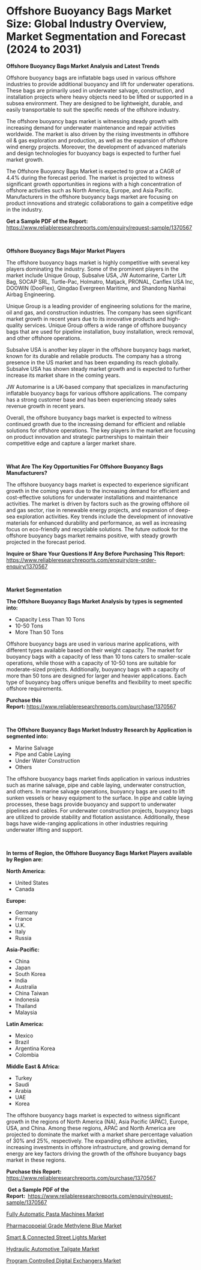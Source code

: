 <p><h1>Offshore Buoyancy Bags Market Size: Global Industry Overview, Market Segmentation and Forecast (2024 to 2031)</h1></p><p><strong>Offshore Buoyancy Bags Market Analysis and Latest Trends</strong></p>
<p><p>Offshore buoyancy bags are inflatable bags used in various offshore industries to provide additional buoyancy and lift for underwater operations. These bags are primarily used in underwater salvage, construction, and installation projects where heavy objects need to be lifted or supported in a subsea environment. They are designed to be lightweight, durable, and easily transportable to suit the specific needs of the offshore industry.</p><p>The offshore buoyancy bags market is witnessing steady growth with increasing demand for underwater maintenance and repair activities worldwide. The market is also driven by the rising investments in offshore oil & gas exploration and production, as well as the expansion of offshore wind energy projects. Moreover, the development of advanced materials and design technologies for buoyancy bags is expected to further fuel market growth.</p><p>The Offshore Buoyancy Bags Market is expected to grow at a CAGR of 4.4% during the forecast period. The market is projected to witness significant growth opportunities in regions with a high concentration of offshore activities such as North America, Europe, and Asia Pacific. Manufacturers in the offshore buoyancy bags market are focusing on product innovations and strategic collaborations to gain a competitive edge in the industry.</p></p>
<p><strong>Get a Sample PDF of the Report:&nbsp;</strong> <a href="https://www.reliableresearchreports.com/enquiry/request-sample/1370567">https://www.reliableresearchreports.com/enquiry/request-sample/1370567</a></p>
<p>&nbsp;</p>
<p><strong>Offshore Buoyancy Bags Major Market Players</strong></p>
<p><p>The offshore buoyancy bags market is highly competitive with several key players dominating the industry. Some of the prominent players in the market include Unique Group, Subsalve USA, JW Automarine, Carter Lift Bag, SOCAP SRL, Turtle-Pac, Holmatro, Matjack, PRONAL, Canflex USA Inc, DOOWIN (DooFlex), Qingdao Evergreen Maritime, and Shandong Nanhai Airbag Engineering.</p><p>Unique Group is a leading provider of engineering solutions for the marine, oil and gas, and construction industries. The company has seen significant market growth in recent years due to its innovative products and high-quality services. Unique Group offers a wide range of offshore buoyancy bags that are used for pipeline installation, buoy installation, wreck removal, and other offshore operations.</p><p>Subsalve USA is another key player in the offshore buoyancy bags market, known for its durable and reliable products. The company has a strong presence in the US market and has been expanding its reach globally. Subsalve USA has shown steady market growth and is expected to further increase its market share in the coming years.</p><p>JW Automarine is a UK-based company that specializes in manufacturing inflatable buoyancy bags for various offshore applications. The company has a strong customer base and has been experiencing steady sales revenue growth in recent years.</p><p>Overall, the offshore buoyancy bags market is expected to witness continued growth due to the increasing demand for efficient and reliable solutions for offshore operations. The key players in the market are focusing on product innovation and strategic partnerships to maintain their competitive edge and capture a larger market share.</p></p>
<p>&nbsp;</p>
<p><strong>What Are The Key Opportunities For Offshore Buoyancy Bags Manufacturers?</strong></p>
<p><p>The offshore buoyancy bags market is expected to experience significant growth in the coming years due to the increasing demand for efficient and cost-effective solutions for underwater installations and maintenance activities. The market is driven by factors such as the growing offshore oil and gas sector, rise in renewable energy projects, and expansion of deep-sea exploration activities. Key trends include the development of innovative materials for enhanced durability and performance, as well as increasing focus on eco-friendly and recyclable solutions. The future outlook for the offshore buoyancy bags market remains positive, with steady growth projected in the forecast period.</p></p>
<p><strong>Inquire or Share Your Questions If Any Before Purchasing This Report:</strong> <a href="https://www.reliableresearchreports.com/enquiry/pre-order-enquiry/1370567">https://www.reliableresearchreports.com/enquiry/pre-order-enquiry/1370567</a></p>
<p>&nbsp;</p>
<p><strong>Market Segmentation</strong></p>
<p><strong>The Offshore Buoyancy Bags Market Analysis by types is segmented into:</strong></p>
<p><ul><li>Capacity Less Than 10 Tons</li><li>10-50 Tons</li><li>More Than 50 Tons</li></ul></p>
<p><p>Offshore buoyancy bags are used in various marine applications, with different types available based on their weight capacity. The market for buoyancy bags with a capacity of less than 10 tons caters to smaller-scale operations, while those with a capacity of 10-50 tons are suitable for moderate-sized projects. Additionally, buoyancy bags with a capacity of more than 50 tons are designed for larger and heavier applications. Each type of buoyancy bag offers unique benefits and flexibility to meet specific offshore requirements.</p></p>
<p><strong>Purchase this Report:&nbsp;</strong><a href="https://www.reliableresearchreports.com/purchase/1370567">https://www.reliableresearchreports.com/purchase/1370567</a></p>
<p>&nbsp;</p>
<p><strong>The Offshore Buoyancy Bags Market Industry Research by Application is segmented into:</strong></p>
<p><ul><li>Marine Salvage</li><li>Pipe and Cable Laying</li><li>Under Water Construction</li><li>Others</li></ul></p>
<p><p>The offshore buoyancy bags market finds application in various industries such as marine salvage, pipe and cable laying, underwater construction, and others. In marine salvage operations, buoyancy bags are used to lift sunken vessels or heavy equipment to the surface. In pipe and cable laying processes, these bags provide buoyancy and support to underwater pipelines and cables. For underwater construction projects, buoyancy bags are utilized to provide stability and flotation assistance. Additionally, these bags have wide-ranging applications in other industries requiring underwater lifting and support.</p></p>
<p>&nbsp;</p>
<p><strong>In terms of Region, the Offshore Buoyancy Bags Market Players available by Region are:</strong></p>
<p>
    <p> <strong> North America: </strong>
        <ul>
            <li>United States</li>
            <li>Canada</li>
        </ul>
        </p> 
    <p> <strong> Europe: </strong>
        <ul>
            <li>Germany</li>
            <li>France</li>
            <li>U.K.</li>
            <li>Italy</li>
            <li>Russia</li>
        </ul>
        </p> 
    <p> <strong> Asia-Pacific: </strong>
        <ul>
            <li>China</li>
            <li>Japan</li>
            <li>South Korea</li>
            <li>India</li>
            <li>Australia</li>
            <li>China Taiwan</li>
            <li>Indonesia</li>
            <li>Thailand</li>
            <li>Malaysia</li>
        </ul>
        </p> 
    <p> <strong> Latin America: </strong>
        <ul>
            <li>Mexico</li>
            <li>Brazil</li>
            <li>Argentina Korea</li>
            <li>Colombia</li>
        </ul>
        </p> 
    <p> <strong> Middle East & Africa: </strong>
        <ul>
            <li>Turkey</li>
            <li>Saudi</li>
            <li>Arabia</li>
            <li>UAE</li>
            <li>Korea</li>
        </ul>
    </p>
    </p>
<p><p>The offshore buoyancy bags market is expected to witness significant growth in the regions of North America (NA), Asia Pacific (APAC), Europe, USA, and China. Among these regions, APAC and North America are projected to dominate the market with a market share percentage valuation of 30% and 25%, respectively. The expanding offshore activities, increasing investments in offshore infrastructure, and growing demand for energy are key factors driving the growth of the offshore buoyancy bags market in these regions.</p></p>
<p><strong>Purchase this Report: </strong><a href="https://www.reliableresearchreports.com/purchase/1370567">https://www.reliableresearchreports.com/purchase/1370567</a></p>
<p>&nbsp;<strong>Get a Sample PDF of the Report:&nbsp;&nbsp;</strong><a href="https://www.reliableresearchreports.com/enquiry/request-sample/1370567">https://www.reliableresearchreports.com/enquiry/request-sample/1370567</a></p>
<p><strong></strong></p>
<p><p><a href="https://medium.com/p/1cca7945976d/edit">Fully Automatic Pasta Machines Market</a></p><p><a href="https://github.com/juniordelafrance/Market-Research-Report-List-1/blob/main/pharmacopoeial-grade-methylene-blue-market.md">Pharmacopoeial Grade Methylene Blue Market</a></p><p><a href="https://medium.com/p/98f28a593149/edit">Smart & Connected Street Lights Market</a></p><p><a href="https://github.com/jaidynmorantestelletmjzya/Market-Research-Report-List-1/blob/main/hydraulic-automotive-tailgate-market.md">Hydraulic Automotive Tailgate Market</a></p><p><a href="https://medium.com/@isidrowolff1908/program-controlled-digital-exchangers-market-competitive-analysis-market-trends-and-forecast-to-6959a669ac26">Program Controlled Digital Exchangers Market</a></p></p>